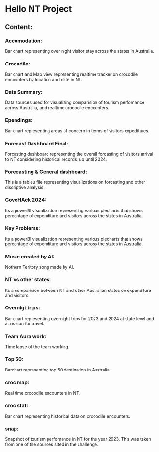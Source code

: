 
# Hello NT Project
## Content:
### Accomodation: 
Bar chart representing over night visitor stay across the states in Australia.
### Crocadile: 
Bar chart and Map view representing realtime tracker on crocodile encounters by location and date in NT.
### Data Summary: 
Data sources used for visualizing comparision of tourism perfomance across Australia, and realtime crocodile encounters.
### Ependings: 
Bar chart representing areas of concern in terms of visitors expeditures.
### Forecast Dashboard Final: 
Forcasting dashboard representing the overall forcasting of visitors arrival to NT considering historical records, up until 2024.
### Forecasting & General dashboard: 
This is a tableu file representing visualizations on forcasting and other discriptive analysis.
### GoveHAck 2024: 
Its a powerBI visualization representing various piecharts that shows percentage of expenditure and visitors across the states in Australia.
### Key Problems: 
Its a powerBI visualization representing various piecharts that shows percentage of expenditure and visitors across the states in Australia.
### Music created by AI: 
Nothern Teritory song made by AI.
### NT vs other states: 
Its a comparision between NT and other Australian states on expenditure and visitors.
### Overnigt trips: 
Bar chart representing overnight trips for 2023 and 2024 at state level and at reason for travel.
### Team Aura work: 
Time lapse of the team working.
### Top 50: 
Barchart representing top 50 destination in Australia.
### croc map: 
Real time crocodile encounters in NT.
### croc stat: 
Bar chart representing historical data on crocodile encounters.
### snap: 
Snapshot of tourism perfomance in NT for the year 2023. This was taken from one of the sources sited in the challenge.

